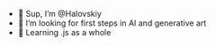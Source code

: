 - 👋 Sup, I’m @Halovskiy
- 👀 I’m looking for first steps in AI and generative art
- 🌱 Learning .js as a whole

<!---
Halovskiy/Halovskiy is a ✨ special ✨ repository because its `README.md` (this file) appears on your GitHub profile.
You can click the Preview link to take a look at your changes.
--->
